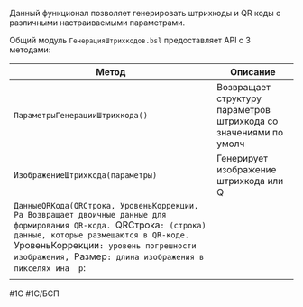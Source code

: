 Данный функционал позволяет генерировать штрихкоды и QR коды с различными настраиваемыми параметрами.

Общий модуль `ГенерацияШтрихкодов.bsl` предоставляет API с 3 методами:

| Метод                                              | Описание                                                                                                                                                                                                       |
| -------------------------------------------------- | ------------------------------------------------------------------------------------------------------------------------------------------------------------------------------------------------------------ |
| `ПараметрыГенерацииШтрихкода()`                    | Возвращает структуру параметров штрихкода со значениями по умолч                                                                                                                                               |
| `ИзображениеШтрихкода(параметры)`                  | Генерирует изображение штрихкода или Q                                                                                                                                                                         |
| `ДанныеQRКода(QRСтрока, УровеньКоррекции, Ра Возвращает двоичные данные для формирования QR-кода. `QRСтрока`: (строка) данные, которые размещаются в QR-коде. `УровеньКоррекции`: уровень погрешности изображения, `Размер`: длина изображения в пикселях ина  р`:  |
|                                                                                                                                                                                                                                                                     |


#1С #1С/БСП